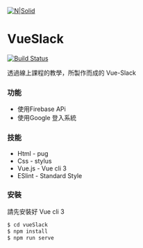 

[![N|Solid](https://i.imgur.com/r1oFmW6.png)](https://nodesource.com/products/nsolid)
# VueSlack

[![Build Status](https://travis-ci.org/joemccann/dillinger.svg?branch=master)](https://travis-ci.org/joemccann/dillinger)

透過線上課程的教學，所製作而成的 Vue-Slack

### 功能
  - 使用Firebase APi
  - 使用Google 登入系統

### 技能
  - Html - pug
  - Css - stylus
  - Vue.js - Vue cli 3
  - ESlint - Standard Style
  

### 安裝

請先安裝好 Vue cli 3

```sh
$ cd vueSlack
$ npm install
$ npm run serve
```


